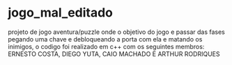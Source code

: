 # jogo_mal_editado
projeto de jogo aventura/puzzle onde o objetivo do jogo e passar das fases pegando uma chave e debloqueando a porta com ela e matando os inimigos, o codigo foi realizado em c++ com os seguintes membros:  ERNESTO COSTA, DIEGO YUTA, CAIO MACHADO E ARTHUR RODRIQUES 
